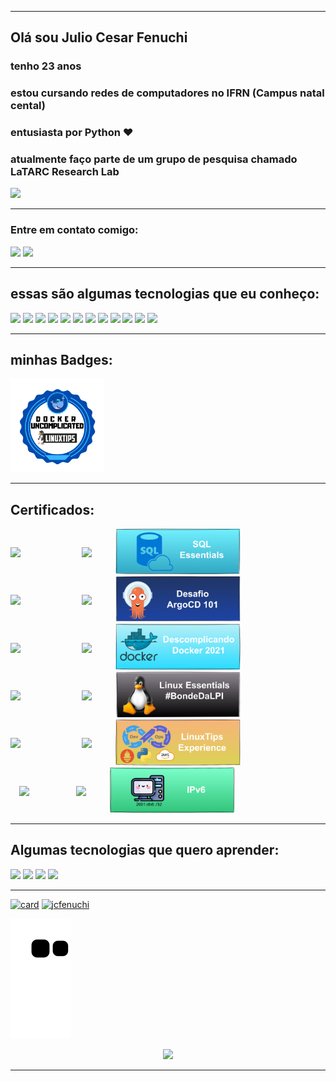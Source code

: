 
---



## Olá sou **Julio Cesar Fenuchi**
### tenho 23 anos
### estou cursando **redes de computadores** no IFRN (Campus natal cental)
### entusiasta por **Python ♥**                                            
### atualmente faço parte de um grupo de pesquisa chamado **LaTARC Research Lab**
<a href="https://latarc.ifrn.edu.br/index.html"><img src="https://avatars.githubusercontent.com/u/19334784?s=280&v=4" width="100" heigth="100"/> </a>


---

<div>

### **Entre em contato comigo:**
<a href="https://www.instagram.com/juliofenuchi/" target="_blank"><img src="https://img.shields.io/badge/-Instagram-%23E4405F?style=for-the-badge&logo=instagram&logoColor=white" target="_blank"></a>
<a href="https://www.linkedin.com/in/julio-cesar-477924259/" target="_blank"><img src="https://img.shields.io/badge/-LinkedIn-%230077B5?style=for-the-badge&logo=linkedin&logoColor=white" target="_blank"></a> 
</div>

<div class="icons">

---
## **essas são algumas tecnologias que eu conheço:**

<img src="https://cdn.jsdelivr.net/gh/devicons/devicon/icons/python/python-original-wordmark.svg" width="60" heigth="60" />
<img src="https://cdn.jsdelivr.net/gh/devicons/devicon/icons/linux/linux-original.svg" width="60" heigth="60" />
<img src="https://cdn.jsdelivr.net/gh/devicons/devicon/icons/docker/docker-original-wordmark.svg" width="60" heigth="60" />
<img src="https://openwhisk.apache.org/images/deployments/logo-docker-compose-text.svg" width="100" heigth="60" />
<img src="https://mininet-wifi.github.io/assets/img/logo.png" width="120" heigth="60" />
<img src="https://containernet.github.io/assets/logo.png" width="60" heigth="60" />
<img src="https://cdn.jsdelivr.net/gh/devicons/devicon/icons/flask/flask-original-wordmark.svg" width="80" heigth="60" />
<img src="https://cdn.jsdelivr.net/gh/devicons/devicon/icons/mysql/mysql-original-wordmark.svg" width="60" heigth="60" />
<img src="https://cdn.jsdelivr.net/gh/devicons/devicon/icons/php/php-original.svg" width="60" heigth="60" />
<img src="https://cdn.jsdelivr.net/gh/devicons/devicon/icons/prometheus/prometheus-original-wordmark.svg" width="60" heigth="60" />
<img src="https://cdn.jsdelivr.net/gh/devicons/devicon/icons/grafana/grafana-original-wordmark.svg" width="60" heigth="60" /> 
<img src="https://www.khomp.com/wp-content/uploads/2017/10/logo-asterisk-vetor-2.jpg" width="60" heigth="60" />
</div>

---
## **minhas Badges:**
<a href="https://lwfiles.blob.core.windows.net/633c72fac8c963ec854a3950-private/attachments/Badge%20Docker.png?sv=2014-02-14&st=2023-02-18T09%3A50%3A17Z&se=2023-02-18T09%3A52%3A17Z&sr=b&sp=r&rscd=&sig=rtjGY3leZWyfNAWjZUza5XIz7Z42Aj38nT%2FYfbj7bNs%3D"> <img src="./images/Badge_Docker.png" width="150" heigth="150"/> </a>


---
## **Certificados:**  

<div style="display: flex;
   align-items:center;">
<img src="https://lwfiles.mycourse.app/633c72fac8c963ec854a3950-public/4bd40f95b2194780fb1fcc79b4aea790.png" width="100" heigth="80" />
&emsp;
<img src="https://cdn-icons-png.flaticon.com/512/2026/2026644.png" width="40" heigth="50" />
&emsp;
<a href="./images/certificate-sql-essentials-64721ae9a7f5e903ff0d4b28.pdf" target="_blank"><img src="./images/banners_que_eu_fiz/SQL%20Essentials.png" width="200" heigth="100" /></a>
</div>

<div style="display: flex;
   align-items:center;">
<img src="https://lwfiles.mycourse.app/633c72fac8c963ec854a3950-public/4bd40f95b2194780fb1fcc79b4aea790.png" width="100" heigth="80" />
&emsp;
<img src="https://cdn-icons-png.flaticon.com/512/2026/2026644.png" width="40" heigth="50" />
&emsp;
<a href="./images/certificate-desafio-argocd-101-640f45200a68d07b6f08f0c3.pdf" target="_blank"><img src="./images/banners_que_eu_fiz/ArgoCD.png" width="200" heigth="100" /></a><br>
</div>


<div style="display: flex;
   align-items:center;">
<img src="https://lwfiles.mycourse.app/633c72fac8c963ec854a3950-public/4bd40f95b2194780fb1fcc79b4aea790.png" width="100" heigth="80" />
&emsp;
<img src="https://cdn-icons-png.flaticon.com/512/2026/2026644.png" width="40" heigth="50" />
&emsp;
<a href="./images/certificate-descomplicando-o-docker-2021-634ffe2b3e60c56d9901655f.pdf" target="_blank"><img src="./images/banners_que_eu_fiz/DescomplicandoDocker.png" width="200" heigth="100" /></a><br>
</div>

<div style="display: flex;
   align-items:center;">
<img src="https://lwfiles.mycourse.app/633c72fac8c963ec854a3950-public/4bd40f95b2194780fb1fcc79b4aea790.png" width="100" heigth="80" />
&emsp;
<img src="https://cdn-icons-png.flaticon.com/512/2026/2026644.png" width="40" heigth="50" />
&emsp;
<a href="./images/certificate-linux-essentials-bondedalpi-637b790d9ed244787509f4c9.pdf" target="_blank"><img src="./images/banners_que_eu_fiz/BondeDaLPI.png" width="200" heigth="100" /></a><br>
</div>

<div style="display: flex;
   align-items:center;">
<img src="https://lwfiles.mycourse.app/633c72fac8c963ec854a3950-public/4bd40f95b2194780fb1fcc79b4aea790.png" width="100" heigth="80" />
&emsp;
<img src="https://cdn-icons-png.flaticon.com/512/2026/2026644.png" width="40" heigth="50" />
&emsp;
<a href="./images/certificate-linuxtips-experience-63496b226fee19bade09fe44.pdf" target="_blank"><img src="./images/banners_que_eu_fiz/LinuxExperience.png" width="200" heigth="100" /></a><br>
</div>

<div style="display: flex;
   align-items:center;">
&emsp;
<img src="https://www.nic.br/docs-assets/images/logo-nicbr.png" width="70" heigth="100" />
&emsp;&ensp;
<img src="https://cdn-icons-png.flaticon.com/512/2026/2026644.png" width="40" heigth="50" />
&emsp;
<a href="./images/CERTIFICADO-IPV6-EAD-001-JULIO-CESAR-FENUCHI-SILVA-SANTOS-70720-79826.pdf" target="_blank"><img src="./images/banners_que_eu_fiz/IPv6.png" width="200" heigth="100" /></a><br>
</div>
<div>



---
## **Algumas tecnologias que quero aprender:**
  
<img src="https://cdn.jsdelivr.net/gh/devicons/devicon/icons/rust/rust-plain.svg" width="70" heigth="70" />
<img src="https://cdn.jsdelivr.net/gh/devicons/devicon/icons/go/go-original.svg" width="70" heigth="70" />
<img src="https://cdn.jsdelivr.net/gh/devicons/devicon/icons/kubernetes/kubernetes-plain-wordmark.svg" width="70" heigth="70" />
<img src="https://cdn.jsdelivr.net/gh/devicons/devicon/icons/amazonwebservices/amazonwebservices-original-wordmark.svg" width="80" heigth="80" />
</div>
<div>

---
  
[![card](https://github-readme-stats.vercel.app/api?username=jcfenuchi&theme=tokyonight&show_icons=true)](https://github.com/anuraghazra/github-readme-stats)
[![jcfenuchi](https://github-readme-stats.vercel.app/api/top-langs/?username=jcfenuchi&hide=html&layout=compact&theme=tokyonight)](https://github.com/anuraghazra/github-readme-stats)
</div>

![Snake Animation](https://github.com/jcfenuchi/jcfenuchi/blob/output/github-contribution-grid-snake.svg)
<p align="center">   <img alingn="center" src="https://profile-counter.glitch.me/jcfenuchi/count.svg" /></p>

---
